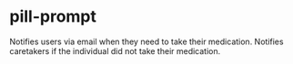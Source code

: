 # pill-prompt
Notifies users via email when they need to take their medication. Notifies caretakers if the individual did not take their medication.
